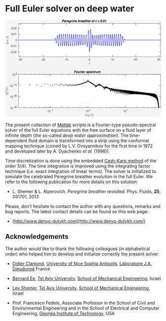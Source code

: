 Full Euler solver on deep water
=======================

![Peregrine breather](pics/PB_shot.png)

The present collection of [Matlab](http://mathworks.com/products/matlab/) scripts is a Fourier-type pseudo-spectral solver of the full Euler equations with the free surface on a fluid layer of infinite depth (the so-called *deep water approximation*). The time-dependent fluid domain is transformed into a strip using the conformal mapping technique (coined by L.V. Ovsyannikov for the first time in 1972 and developed later by A. Dyachenko *et al.* (1996)).

Time discretization is done using the embedded [Cash-Karp method](http://en.wikipedia.org/wiki/Cash%E2%80%93Karp_method) of the order 5(4). The time integration is improved using the integrating factor technique (*i.e.* exact integration of linear terms). The solver is initialized to simulate the celebrated Peregrine breather evolution in the full Euler. We refer to the following publication for more details on this solution:

* L. Shemer & L. Alperovich. *Peregrine breather revisited*. Phys. Fluids, **25**, 051701, 2013

Please, don't hesitate to contact the author with any questions, remarks and bug reports. The latest contact details can be found on this web page:

* [http://www.denys-dutykh.com](http://www.denys-dutykh.com/)

## Acknowledgements

The author would like to thank the following colleagues (in alphabetical order) who helped him to develop and initialize correctly the present solver:

* [Didier Clamond](http://math.unice.fr/~didierc/), [University of Nice Sophia Antipolis](http://unice.fr/), [Laboratoire J.A. Dieudonné](http://math.unice.fr/) France

* [Bernard Ee](https://www.researchgate.net/profile/Bernard_Ee2), [Tel Aviv University](http://english.tau.ac.il/), [School of Mechanical Engineering](http://engineering.tau.ac.il/), Israel

* [Lev Shemer](http://www.eng.tau.ac.il/~shemer/), [Tel Aviv University](http://english.tau.ac.il/), [School of Mechanical Engineering](http://engineering.tau.ac.il/), Israel

* Prof. Francesco Fedele, Associate Professor in the School of Civil and Environmental Engineering and in the School of Electrical and Computer Engineering, [Georgia Institute of Technology](https://ce.gatech.edu/directory/person/francesco-fedele), USA